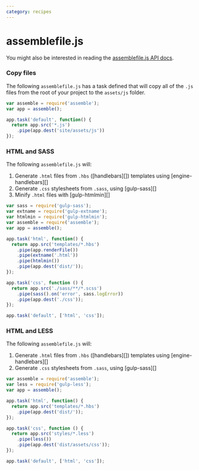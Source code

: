 ```yaml
---
category: recipes
---
```

# assemblefile.js

You might also be interested in reading the [assemblefile.js API docs](/api/assemblefile.md).

### Copy files

The following `assemblefile.js` has a task defined that will copy all of the `.js` files from the root of your project to the `assets/js` folder.

```js
var assemble = require('assemble');
var app = assemble();

app.task('default', function() {
  return app.src('*.js')
    .pipe(app.dest('site/assets/js'))
});
```

### HTML and SASS

The following `assemblefile.js` will:

1. Generate `.html` files from `.hbs` ([handlebars][]) templates using [engine-handlebars][]
1. Generate `.css` stylesheets from `.sass`, using [gulp-sass][]
1. Minify `.html` files with [gulp-htmlmin][]

```js
var sass = require('gulp-sass');
var extname = require('gulp-extname');
var htmlmin = require('gulp-htmlmin');
var assemble = require('assemble');
var app = assemble();

app.task('html', function() {
  return app.src('templates/*.hbs')
    .pipe(app.renderFile())
    .pipe(extname('.html'))
    .pipe(htmlmin())
    .pipe(app.dest('dist/'));
});

app.task('css', function () {
  return app.src('./sass/**/*.scss')
    .pipe(sass().on('error', sass.logError))
    .pipe(app.dest('./css'));
});

app.task('default', ['html', 'css']);
```

### HTML and LESS

The following `assemblefile.js` will:

1. Generate `.html` files from `.hbs` ([handlebars][]) templates using [engine-handlebars][]
1. Generate `.css` stylesheets from `.sass`, using [gulp-sass][]

```js
var assemble = require('assemble');
var less = require('gulp-less');
var app = assemble();

app.task('html', function() {
  return app.src('templates/*.hbs')
    .pipe(app.dest('dist/'));
});

app.task('css', function () {
  return app.src('styles/*.less')
    .pipe(less())
    .pipe(app.dest('dist/assets/css'));
});

app.task('default', ['html', 'css']);
```
